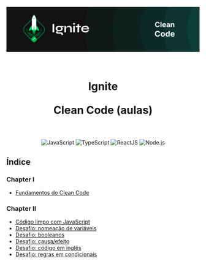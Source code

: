 <p align="center">
  <img src=".github/capa-ignite-clean-code.png" alt="Ignite Clean Code">
</p>

<br>

<h1 align="center">
  Ignite

  <br>

  Clean Code (aulas)
</h1>

<br>

<p align="center">
  <img src="https://img.shields.io/badge/JavaScript-323330?style=for-the-badge&logo=javascript&logoColor=F7DF1E" alt="JavaScript">
  <img src="https://img.shields.io/badge/TypeScript-007ACC?style=for-the-badge&logo=typescript&logoColor=white" alt="TypeScript">
  <img src="https://img.shields.io/badge/React-20232A?style=for-the-badge&logo=react&logoColor=61DAFB" alt="ReactJS">
  <img src="https://img.shields.io/badge/Node.js-339933?style=for-the-badge&logo=nodedotjs&logoColor=white" alt="Node.js">
</p>

## Índice

### Chapter I
  - [Fundamentos do Clean Code](01-fundamentos)

### Chapter II
  - [Código limpo com JavaScript](02-codigo-limpo-javascript)
  - [Desafio: nomeação de variáveis](05-desafios/01-nomeacao-variaveis)
  - [Desafio: booleanos](05-desafios/02-booleanos)
  - [Desafio: causa/efeito](05-desafios/03-causa-efeito)
  - [Desafio: código em inglês](05-desafios/04-codigo-ingles/)
  - [Desafio: regras em condicionais](05-desafios/05-regras-condicionais/)
